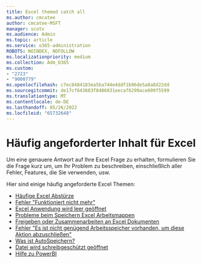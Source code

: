 ```yaml
---
title: Excel themed catch all
ms.author: cmcatee
author: cmcatee-MSFT
manager: scotv
ms.audience: Admin
ms.topic: article
ms.service: o365-administration
ROBOTS: NOINDEX, NOFOLLOW
ms.localizationpriority: medium
ms.collection: Adm_O365
ms.custom:
- "2723"
- "9000779"
ms.openlocfilehash: c7ec8484183ea5ba744e4ddf1b96de5a8a8d22dd
ms.sourcegitcommit: de17cf643683f8406831eecaf6299ace609f5599
ms.translationtype: MT
ms.contentlocale: de-DE
ms.lasthandoff: 05/26/2022
ms.locfileid: "65732648"
---
```

# <a name="commonly-requested-content-for-excel"></a>Häufig angeforderter Inhalt für Excel

Um eine genauere Antwort auf Ihre Excel Frage zu erhalten, formulieren Sie die Frage kurz um, um Ihr Problem zu beschreiben, einschließlich aller Fehler, Features, die Sie verwenden, usw. 

Hier sind einige häufig angeforderte Excel Themen:

- [Häufige Excel Abstürze](https://support.office.com/article/Excel-not-responding-hangs-freezes-or-stops-working-37E7D3C9-9E84-40BF-A805-4CA6853A1FF4)
- [Fehler "Funktioniert nicht mehr"](https://support.office.com/client/52bd7985-4e99-4a35-84c8-2d9b8301a2fa)
- [Excel Anwendung wird leer geöffnet](https://docs.microsoft.com/office/troubleshoot/excel/excel-opens-blank)
- [Probleme beim Speichern Excel Arbeitsmappen](https://docs.microsoft.com/office/troubleshoot/excel/issue-when-save-excel-workbooks)
- [Freigeben oder Zusammenarbeiten an Excel Dokumenten](https://support.office.com/article/7152aa8b-b791-414c-a3bb-3024e46fb104)
- [Fehler "Es ist nicht genügend Arbeitsspeicher vorhanden, um diese Aktion abzuschließen"](https://docs.microsoft.com/office/troubleshoot/excel/available-resources-errors)
- [Was ist AutoSpeichern?](https://support.office.com/article/6d6bd723-ebfd-4e40-b5f6-ae6e8088f7a5)
- [Datei wird schreibgeschützt geöffnet](https://support.office.com/article/why-did-my-file-open-read-only-3ab4b792-da50-4b38-8628-14c64e1f1d15)
- [Hilfe zu PowerBI](https://powerbi.microsoft.com/support/)